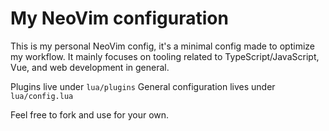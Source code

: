# My NeoVim configuration
This is my personal NeoVim config, it's a minimal config made to optimize my workflow. It mainly focuses on tooling related to TypeScript/JavaScript, Vue, and web development in general.

Plugins live under `lua/plugins`
General configuration lives under `lua/config.lua`

Feel free to fork and use for your own.
